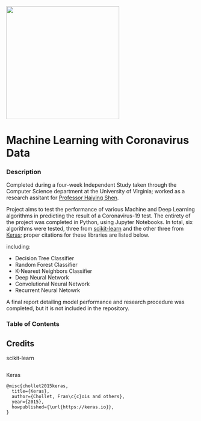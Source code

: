 <img src='https://www.salesforce.org/wp-content/uploads/2021/02/uva-university-of-virginia-logo.png' width=300 align='center'/>

# Machine Learning with Coronavirus Data

### Description
Completed during a four-week Independent Study taken through the Computer Science department at the University of Virginia; worked as a research assitant for [Professor Haiying Shen](https://engineering.virginia.edu/faculty/haiying-shen).

Project aims to test the performance of various Machine and Deep Learning algorithms in predicting the result of a Coronavirus-19 test. The entirety of the project was completed in Python, using Jupyter Notebooks. In total, six algorithms were tested, three from [scikit-learn](https://scikit-learn.org/stable/index.html) and the other three from [Keras](https://keras.io/); proper citations for these libraries are listed below.

including:
* Decision Tree Classifier
* Random Forest Classifier
* K-Nearest Neighbors Classifier
* Deep Neural Network
* Convolutional Neural Network
* Recurrent Neural Netowrk

A final report detailing model performance and research procedure was completed, but it is not included in the repository.

### Table of Contents


## Credits
scikit-learn
```
```
Keras
```
@misc{chollet2015keras,
  title={Keras},
  author={Chollet, Fran\c{c}ois and others},
  year={2015},
  howpublished={\url{https://keras.io}},
}
```
